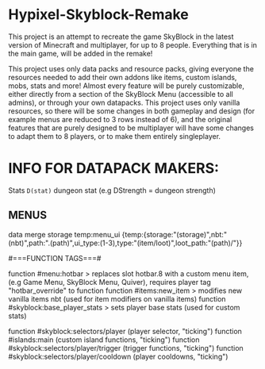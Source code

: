 # Hypixel-Skyblock-Remake
This project is an attempt to recreate the game SkyBlock in the latest version of Minecraft and multiplayer, for up to 8 people. Everything that is in the main game, will be added in the remake!

This project uses only data packs and resource packs, giving everyone the resources needed to add their own addons like items, custom islands, mobs, stats and more!
Almost every feature will be purely customizable, either directly from a section of the SkyBlock Menu (accessible to all admins), or through your own datapacks.
This project uses only vanilla resources, so there will be some changes in both gameplay and design (for example menus are reduced to 3 rows instead of 6), and the original features that are purely designed to be multiplayer will have some changes to adapt them to 8 players, or to make them entirely singleplayer.


# INFO FOR DATAPACK MAKERS:

Stats
`D(stat)` dungeon stat (e.g DStrength = dungeon strength)

## MENUS

data merge storage temp:menu_ui {temp:{storage:"(storage)",nbt:"(nbt)",path:".(path)",ui_type:(1-3),type:"(item/loot)",loot_path:"(path)/"}}


#===FUNCTION TAGS===#

function #menu:hotbar > replaces slot hotbar.8 with a custom menu item, (e.g Game Menu, SkyBlock Menu, Quiver), requires player tag "hotbar_override" to function
function #items:new_item > modifies new vanilla items nbt (used for item modifiers on vanilla items)
function #skyblock:base_player_stats > sets player base stats (used for custom stats)


function #skyblock:selectors/player (player selector, "ticking")
function #islands:main (custom island functions, "ticking")
function #skyblock:selectors/player/trigger (trigger functions, "ticking")
function #skyblock:selectors/player/cooldown (player cooldowns, "ticking")
